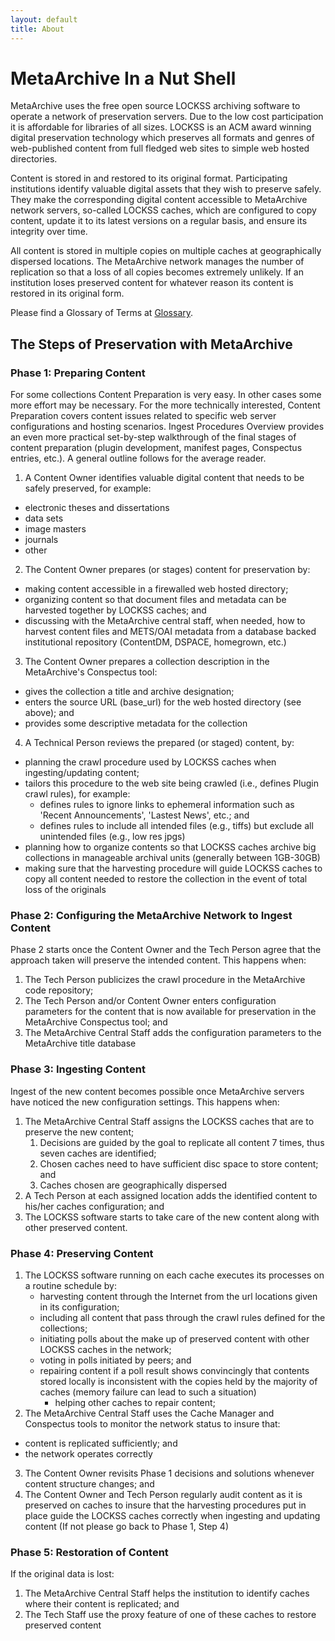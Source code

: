 ```yaml
---
layout: default
title: About
---
```


# MetaArchive In a Nut Shell
MetaArchive uses the free open source LOCKSS archiving software to operate a network of preservation servers. Due to the low cost participation it is affordable for libraries of all sizes. LOCKSS is an ACM award winning digital preservation technology which preserves all formats and genres of web-published content from full fledged web sites to simple web hosted directories.

Content is stored in and restored to its original format. Participating institutions identify valuable digital assets that they wish to preserve safely. They make the corresponding digital content accessible to MetaArchive network servers, so-called LOCKSS caches, which are configured to copy content, update it to its latest versions on a regular basis, and ensure its integrity over time.

All content is stored in multiple copies on multiple caches at geographically dispersed locations. The MetaArchive network manages the number of replication so that a loss of all copies becomes extremely unlikely. If an institution loses preserved content for whatever reason its content is restored in its original form.

Please find a Glossary of Terms at [Glossary](/glossary/).

## The Steps of Preservation with MetaArchive

### Phase 1: Preparing Content
For some collections Content Preparation is very easy. In other cases some more effort may be necessary. For the more technically interested, Content Preparation covers content issues related to specific web server configurations and hosting scenarios. Ingest Procedures Overview provides an even more practical set-by-step walkthrough of the final stages of content preparation (plugin development, manifest pages, Conspectus entries, etc.). A general outline follows for the average reader.

1. A Content Owner identifies valuable digital content that needs to be safely preserved, for example:
  * electronic theses and dissertations
  * data sets
  * image masters
  * journals
  * other 
2. The Content Owner prepares (or stages) content for preservation by:
 * making content accessible in a firewalled web hosted directory;
 * organizing content so that document files and metadata can be harvested together by LOCKSS caches; and
 * discussing with the MetaArchive central staff, when needed, how to harvest content files and METS/OAI metadata from a database backed institutional repository (ContentDM, DSPACE, homegrown, etc.) 
3. The Content Owner prepares a collection description in the MetaArchive's Conspectus tool:
  * gives the collection a title and archive designation;
  * enters the source URL (base_url) for the web hosted directory (see above); and
  * provides some descriptive metadata for the collection 
4. A Technical Person reviews the prepared (or staged) content, by:
  * planning the crawl procedure used by LOCKSS caches when ingesting/updating content;
  * tailors this procedure to the web site being crawled (i.e., defines Plugin crawl rules), for example:
    * defines rules to ignore links to ephemeral information such as 'Recent Announcements', 'Lastest News', etc.; and
    * defines rules to include all intended files (e.g., tiffs) but exclude all unintended files (e.g., low res jpgs) 
  * planning how to organize contents so that LOCKSS caches archive big collections in manageable archival units (generally between 1GB-30GB)
  * making sure that the harvesting procedure will guide LOCKSS caches to copy all content needed to restore the collection in the event of total loss of the originals 

### Phase 2: Configuring the MetaArchive Network to Ingest Content
Phase 2 starts once the Content Owner and the Tech Person agree that the approach taken will preserve the intended content. This happens when:

1. The Tech Person publicizes the crawl procedure in the MetaArchive code repository;
2. The Tech Person and/or Content Owner enters configuration parameters for the content that is now available for preservation in the MetaArchive Conspectus tool; and
3. The MetaArchive Central Staff adds the configuration parameters to the MetaArchive title database 

### Phase 3: Ingesting Content
Ingest of the new content becomes possible once MetaArchive servers have noticed the new configuration settings. This happens when:

1. The MetaArchive Central Staff assigns the LOCKSS caches that are to preserve the new content;
   1. Decisions are guided by the goal to replicate all content 7 times, thus seven caches are identified;
   2. Chosen caches need to have sufficient disc space to store content; and
   3. Caches chosen are geographically dispersed 
2. A Tech Person at each assigned location adds the identified content to his/her caches configuration; and
3. The LOCKSS software starts to take care of the new content along with other preserved content. 

### Phase 4: Preserving Content
1. The LOCKSS software running on each cache executes its processes on a routine schedule by:
   * harvesting content through the Internet from the url locations given in its configuration;
   * including all content that pass through the crawl rules defined for the collections;
   * initiating polls about the make up of preserved content with other LOCKSS caches in the network;
   * voting in polls initiated by peers; and
   * repairing content if a poll result shows convincingly that contents stored locally is inconsistent with the copies held by the majority of caches (memory failure can lead to such a situation) 
     * helping other caches to repair content; 
2.  The MetaArchive Central Staff uses the Cache Manager and Conspectus tools to monitor the network status to insure that:
   * content is replicated sufficiently; and
   * the network operates correctly 
3. The Content Owner revisits Phase 1 decisions and solutions whenever content structure changes; and
4. The Content Owner and Tech Person regularly audit content as it is preserved on caches to insure that the harvesting procedures put in place guide the LOCKSS caches correctly when ingesting and updating content (If not please go back to Phase 1, Step 4) 

### Phase 5: Restoration of Content
If the original data is lost:
1. The MetaArchive Central Staff helps the institution to identify caches where their content is replicated; and
2. The Tech Staff use the proxy feature of one of these caches to restore preserved content 